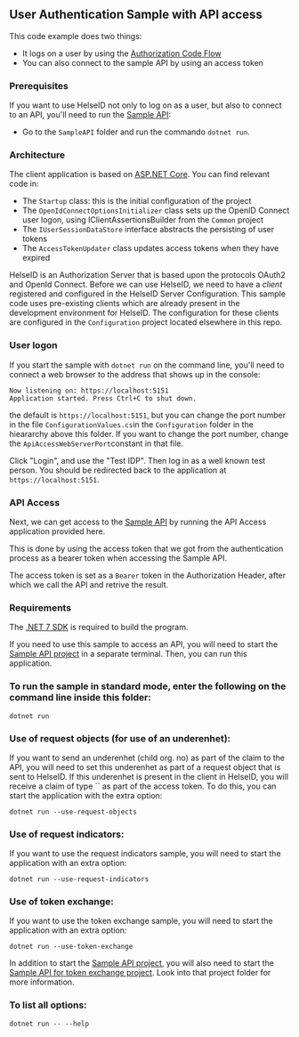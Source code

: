 ## User Authentication Sample with API access

This code example does two things:
* It logs on a user by using the [Authorization Code Flow](https://openid.net/specs/openid-connect-core-1_0.html#CodeFlowAuth)
* You can also connect to the sample API by using an access token

### Prerequisites
If you want to use HelseID not only to log on as a user, but also to connect to an API, you'll need to run the [Sample API](../SampleAPI/README.md):

* Go to the `SampleAPI` folder and run the commando `dotnet run`.


### Architecture

The client application is based on [ASP.NET Core](https://learn.microsoft.com/en-us/aspnet/core/?view=aspnetcore-6.0). You can find relevant code in:
* The `Startup` class: this is the initial configuration of the project
* The `OpenIdConnectOptionsInitializer` class sets up the OpenID Connect user logon, using IClientAssertionsBuilder from the `Common` project
* The `IUserSessionDataStore` interface abstracts the persisting of user tokens
* The `AccessTokenUpdater` class updates access tokens when they have expired

HelseID is an Authorization Server that is based upon the protocols OAuth2 and OpenId Connect. Before we can use HelseID, we need to
have a *client* registered and configured in the HelseID Server Configuration. This sample code uses pre-existing clients which are already
present in the development environment for HelseID. The configuration for these clients are configured in the `Configuration` project located elsewhere
in this repo.

### User logon

If you start the sample with `dotnet run` on the command line, you'll need to connect a web browser to the address that shows up in the console:
```
Now listening on: https://localhost:5151
Application started. Press Ctrl+C to shut down.
```
the default is `https://localhost:5151`, but you can change the port number in the file `ConfigurationValues.cs`in the `Configuration` folder in the hieararchy above this folder. If you want to change the port number, change the `ApiAccessWebServerPort`constant in that file.

Click "Login", and use the "Test IDP". Then log in as a well known test person. You should be redirected back to the application at `https://localhost:5151`.


### API Access

Next, we can get access to the [Sample API](./SampleApi/README.md) by running the API Access application provided here.

This is done by using the access token that we got from the authentication process as a bearer token when accessing the Sample API.

The access token is set as a ``Bearer`` token in the Authorization Header, after which we call the API and retrive the result.

### Requirements

The [.NET 7 SDK](https://dotnet.microsoft.com/en-us/download/dotnet/7.0) is required to build the program.

If you need to use this sample to access an API, you will need to start the [Sample API project](../SampleAPI/README.md) in a separate terminal. Then, you can run this application. 

### To run the sample in standard mode, enter the following on the command line inside this folder:
```
dotnet run
```

### Use of request objects (for use of an underenhet):
If you want to send an underenhet (child org. no) as part of the claim to the API, you will need to set this underenhet as part of a request object that is sent to HelseID. If
this underenhet is present in the client in HelseID, you will receive a claim of type `` as part of the access token. To do this, you can start the application with the extra option:

```
dotnet run --use-request-objects
```

### Use of request indicators:
If you want to use the request indicators sample, you will need to start the application with an extra option:

```
dotnet run --use-request-indicators
```

### Use of token exchange:
If you want to use the token exchange sample, you will need to start the application with an extra option:

```
dotnet run --use-token-exchange
```
In addition to start the [Sample API project](../SampleAPI/README.md), you will also need to start the [Sample API for token exchange project](../SampleApiForTokenExchange/README.md). Look into that project folder for more information.


### To list all options:
```
dotnet run -- --help
```





